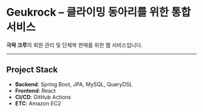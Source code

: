# Geukrock – 클라이밍 동아리를 위한 통합 서비스
**극락 크루**의 회원 관리 및 단체복 판매를 위한 웹 서비스입니다.

---

## Project Stack
- **Backend**: Spring Boot, JPA, MySQL, QueryDSL
- **Frontend**: React
- **CI/CD**: GitHub Actions
- **ETC**: Amazon EC2
